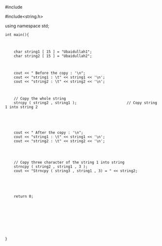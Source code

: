 #include<iostream>
	
#include<string.h>

using namespace std;
	
	
	int main(){
	
	
	
		char string1 [ 15 ] = "Ubaidullah1";
		char string2 [ 15 ] = "Ubaidullah2";
		
		
	
		cout << " Before the copy : '\n";
		cout << "string1 : \t" << string1 << '\n';
		cout << "string2 : \t" << string2 << '\n';
		
		
	
		// Copy the whole string 
		strcpy ( string2 , string1 );   					// Copy string 1 into string 2
		
		
	
	
	
		cout << " After the copy : '\n";
		cout << "string1 : \t" << string1 << '\n';
		cout << "string2 : \t" << string2 << '\n';
		
		
		
	
		// Copy three character of the string 1 into string 
		strncpy ( string2 , string1 , 3 );
		cout << "Strncpy ( string3 , string1 , 3) = " << string2;
		
		
	
	
	
		return 0;
		  
	
	
	
	
	
	
	
	
	}
